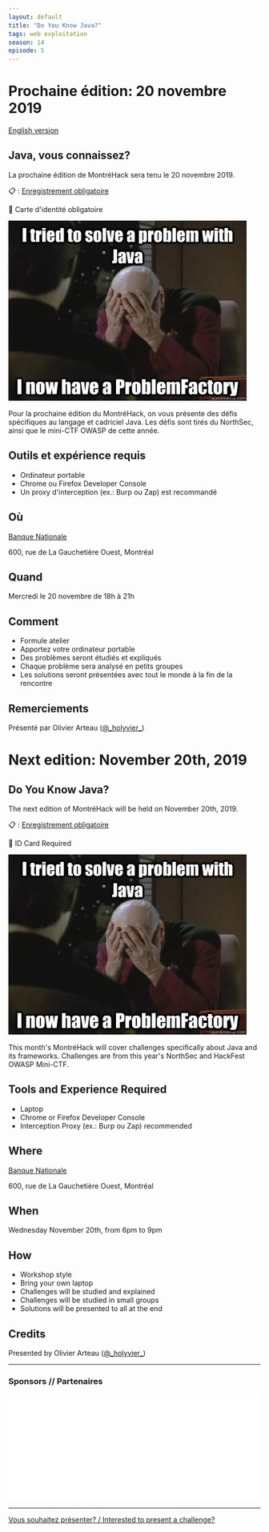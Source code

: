 ```yaml
---
layout: default
title: "Do You Know Java?"
tags: web exploitation
season: 14
episode: 5
---
```


# Prochaine édition: 20 novembre 2019

[English version](#english)

## Java, vous connaissez?

La prochaine édition de MontréHack sera tenu le 20 novembre 2019.

:clipboard: : [Enregistrement obligatoire](https://www.eventbrite.ca/e/montrehack-do-you-know-java-tickets-81550296131)

:bust_in_silhouette: Carte d'identité obligatoire

![Java Security](/images/19-11_java.jpg)

Pour la prochaine édition du MontréHack, on vous présente des défis spécifiques
au langage et cadriciel Java. Les défis sont tirés du NorthSec, ainsi que le
mini-CTF OWASP de cette année.

## Outils et expérience requis

* Ordinateur portable
* Chrome ou Firefox Developer Console
* Un proxy d'interception (ex.: Burp ou Zap) est recommandé

## Où

[Banque Nationale](https://www.bnc.ca/)

600, rue de La Gauchetière Ouest, Montréal

## Quand

Mercredi le 20 novembre de 18h à 21h

## Comment
 
* Formule atelier
* Apportez votre ordinateur portable
* Des problèmes seront étudiés et expliqués
* Chaque problème sera analysé en petits groupes
* Les solutions seront présentées avec tout le monde à la fin de la rencontre

## Remerciements

Présenté par Olivier Arteau ([@\_holyvier\_](https://twitter.com/_holyvier_))


<a id="english"></a>

# Next edition: November 20th, 2019

## Do You Know Java?

The next edition of MontréHack will be held on November 20th, 2019.

:clipboard: : [Enregistrement obligatoire](https://www.eventbrite.ca/e/montrehack-do-you-know-java-tickets-81550296131)

:bust_in_silhouette: ID Card Required

![Java Security](/images/19-11_java.jpg)

This month's MontréHack will cover challenges specifically about Java and its frameworks.
Challenges are from this year's NorthSec and HackFest OWASP Mini-CTF.

## Tools and Experience Required

* Laptop
* Chrome or Firefox Developer Console
* Interception Proxy (ex.: Burp ou Zap) recommended

## Where

[Banque Nationale](https://www.bnc.ca/)

600, rue de La Gauchetière Ouest, Montréal

## When

Wednesday November 20th, from 6pm to 9pm

## How

* Workshop style
* Bring your own laptop
* Challenges will be studied and explained
* Challenges will be studied in small groups
* Solutions will be presented to all at the end

## Credits

Presented by Olivier Arteau ([@\_holyvier\_](https://twitter.com/_holyvier_))

<hr/>

### Sponsors // Partenaires

[![Banque Nationale](/images/sponsor_bnc_white.png)](https://emplois.bnc.ca/recherche-d'offres/ALL?orgIds=5888&ac=29784&alp=ALL&alt=0&ascf=%5b%7b%22Key%22:%22ALL%22,%22Value%22:null%7d%5d&)

<hr/>

[Vous souhaitez présenter? / Interested to present a challenge?](https://docs.google.com/forms/d/140e7Fe9CO5gh3Ss35bozQqLIBMIDZB5DQ6PRbR7zowU/edit)
